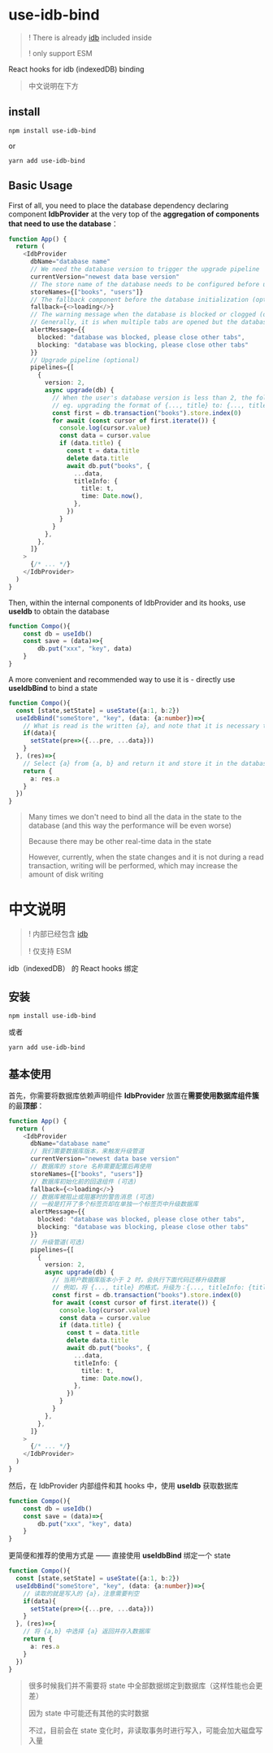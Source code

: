 # use-idb-bind

> ! There is already [idb](https://www.npmjs.com/package/idb) included inside
>
> ! only support ESM

React hooks for idb (indexedDB) binding

> 中文说明在下方

## install

`npm install use-idb-bind`

or

`yarn add use-idb-bind`

## Basic Usage

First of all, you need to place the database dependency declaring component **IdbProvider** at the very top of the **aggregation of components that need to use the database**：

```Typescript
function App() {
  return (
    <IdbProvider
      dbName="database name"
      // We need the database version to trigger the upgrade pipeline
      currentVersion="newest data base version"
      // The store name of the database needs to be configured before use
      storeNames={["books", "users"]}
      // The fallback component before the database initialization (optional)
      fallback={<>loading</>}
      // The warning message when the database is blocked or clogged (optional)
      // Generally, it is when multiple tabs are opened but the database is upgraded in a single tab
      alertMessage={{
        blocked: "database was blocked, please close other tabs",
        blocking: "database was blocking, please close other tabs"
      }}
      // Upgrade pipeline (optional)
      pipelines={[
        {
          version: 2,
          async upgrade(db) {
            // When the user's database version is less than 2, the following code will be executed to migrate and upgrade the data
            // eg. upgrading the format of {..., title} to: {..., titleInfo: {title, time}}
            const first = db.transaction("books").store.index(0)
            for await (const cursor of first.iterate()) {
              console.log(cursor.value)
              const data = cursor.value
              if (data.title) {
                const t = data.title
                delete data.title
                await db.put("books", {
                  ...data,
                  titleInfo: {
                    title: t,
                    time: Date.now(),
                  },
                })
              }
            }
          },
        },
      ]}
    >
      {/* ... */}
    </IdbProvider>
  )
}
```

Then, within the internal components of IdbProvider and its hooks, use **useIdb** to obtain the database

```Typescript
function Compo(){
    const db = useIdb()
    const save = (data)=>{
        db.put("xxx", "key", data)
    }
}
```

A more convenient and recommended way to use it is - directly use **useIdbBind** to bind a state

```Typescript
function Compo(){
  const [state,setState] = useState({a:1, b:2})
  useIdbBind("someStore", "key", (data: {a:number})=>{
    // What is read is the written {a}, and note that it is necessary to check for null
    if(data){
      setState(pre=>({...pre, ...data}))
    }
  }, (res)=>{
    // Select {a} from {a, b} and return it and store it in the database
    return {
      a: res.a
    }
  })
}
```

> Many times we don't need to bind all the data in the state to the database (and this way the performance will be even worse)
>
> Because there may be other real-time data in the state
>
> However, currently, when the state changes and it is not during a read transaction, writing will be performed, which may increase the amount of disk writing

# 中文说明

> ! 内部已经包含 [idb](https://www.npmjs.com/package/idb)
>
> ! 仅支持 ESM

idb（indexedDB） 的 React hooks 绑定

## 安装

`npm install use-idb-bind`

或者

`yarn add use-idb-bind`

## 基本使用

首先，你需要将数据库依赖声明组件 **IdbProvider** 放置在**需要使用数据库组件簇**的最**顶部**：

```Typescript
function App() {
  return (
    <IdbProvider
      dbName="database name"
      // 我们需要数据库版本，来触发升级管道
      currentVersion="newest data base version"
      // 数据库的 store 名称需要配置后再使用
      storeNames={["books", "users"]}
      // 数据库初始化前的回退组件 (可选)
      fallback={<>loading</>}
      // 数据库被阻止或阻塞时的警告消息 (可选)
      // 一般是打开了多个标签页却在单独一个标签页中升级数据库
      alertMessage={{
        blocked: "database was blocked, please close other tabs",
        blocking: "database was blocking, please close other tabs"
      }}
      // 升级管道(可选)
      pipelines={[
        {
          version: 2,
          async upgrade(db) {
            // 当用户数据库版本小于 2 时，会执行下面代码迁移升级数据
            // 例如，将 {..., title} 的格式，升级为：{..., titleInfo: {title, time}}
            const first = db.transaction("books").store.index(0)
            for await (const cursor of first.iterate()) {
              console.log(cursor.value)
              const data = cursor.value
              if (data.title) {
                const t = data.title
                delete data.title
                await db.put("books", {
                  ...data,
                  titleInfo: {
                    title: t,
                    time: Date.now(),
                  },
                })
              }
            }
          },
        },
      ]}
    >
      {/* ... */}
    </IdbProvider>
  )
}
```

然后，在 IdbProvider 内部组件和其 hooks 中，使用 **useIdb** 获取数据库

```Typescript
function Compo(){
    const db = useIdb()
    const save = (data)=>{
        db.put("xxx", "key", data)
    }
}
```

更简便和推荐的使用方式是 —— 直接使用 **useIdbBind** 绑定一个 state

```Typescript
function Compo(){
  const [state,setState] = useState({a:1, b:2})
  useIdbBind("someStore", "key", (data: {a:number})=>{
    // 读取的就是写入的 {a}，注意需要判空
    if(data){
      setState(pre=>({...pre, ...data}))
    }
  }, (res)=>{
    // 将 {a,b} 中选择 {a} 返回并存入数据库
    return {
      a: res.a
    }
  })
}
```

> 很多时候我们并不需要将 state 中全部数据绑定到数据库（这样性能也会更差）
>
> 因为 state 中可能还有其他的实时数据
>
> 不过，目前会在 state 变化时，非读取事务时进行写入，可能会加大磁盘写入量
